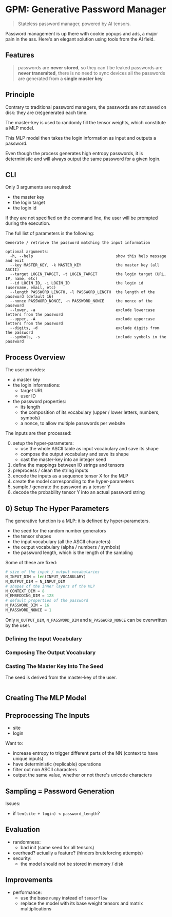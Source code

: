 # GPM: Generative Password Manager

> Stateless password manager, powered by AI tensors.

Password management is up there with cookie popups and ads, a major pain in the ass.
Here's an elegant solution using tools from the AI field.

## Features

> passwords are **never stored**, so they can't be leaked
> passwords are **never transmited**, there is no need to sync devices
> all the passwords are generated from a **single master key**

## Principle

Contrary to traditional password managers, the passwords are not saved on disk:
they are (re)generated each time.

The master-key is used to randomly fill the tensor weights, which constitute a MLP model.

This MLP model then takes the login information as input and outputs a password.

Even though the process generates high entropy passwords, it is deterministic and will always output the same password for a given login.

## CLI

Only 3 arguments are required:

- the master key
- the login target
- the login id

If they are not specified on the command line, the user will be prompted during the execution.

The full list of parameters is the following:

```shell
Generate / retrieve the password matching the input information

optional arguments:
  -h, --help                                    show this help message and exit
  --key MASTER_KEY, -k MASTER_KEY               the master key (all ASCII)
  --target LOGIN_TARGET, -t LOGIN_TARGET        the login target (URL, IP, name, etc)
  --id LOGIN_ID, -i LOGIN_ID                    the login id (username, email, etc)
  --length PASSWORD_LENGTH, -l PASSWORD_LENGTH  the length of the password (default 16)
  --nonce PASSWORD_NONCE, -n PASSWORD_NONCE     the nonce of the password
  --lower, -a                                   exclude lowercase letters from the password
  --upper, -A                                   exclude uppercase letters from the password
  --digits, -d                                  exclude digits from the password
  --symbols, -s                                 include symbols in the password
```

## Process Overview

The user provides:

- a master key
- the login informations:
    - target URL
    - user ID
- the password properties:
    - its length
    - the composition of its vocabulary (upper / lower letters, numbers, symbols)
    - a nonce, to allow multiple passwords per website

The inputs are then processed:

0. setup the hyper-parameters:
    - use the whole ASCII table as input vocabulary and save its shape
    - compose the output vocabulary and save its shape
    - cast the master-key into an integer seed
1. define the mappings between IO strings and tensors
2. preprocess / clean the string inputs
3. encode the inputs as a sequence tensor X for the MLP
4. create the model corresponding to the hyper-parameters
5. sample / generate the password as a tensor Y
6. decode the probability tensor Y into an actual password string

## 0) Setup The Hyper Parameters

The generative function is a MLP: it is defined by hyper-parameters.

- the seed for the random number generators
- the tensor shapes
- the input vocabulary (all the ASCII characters)
- the output vocabulary (alpha / numbers / symbols)
- the password length, which is the length of the sampling

Some of these are fixed:

```python
# size of the input / output vocabularies
N_INPUT_DIM = len(INPUT_VOCABULARY)
N_OUTPUT_DIM = N_INPUT_DIM
# shapes of the inner layers of the MLP 
N_CONTEXT_DIM = 8
N_EMBEDDING_DIM = 128
# default properties of the password
N_PASSWORD_DIM = 16
N_PASSWORD_NONCE = 1
```

Only `N_OUTPUT_DIM`, `N_PASSWORD_DIM` and `N_PASSWORD_NONCE` can be overwritten by the user.

### Defining the Input Vocabulary

### Composing The Output Vocabulary

### Casting The Master Key Into The Seed

The seed is derived from the master-key of the user.

```python
```

## Creating The MLP Model

## Preprocessing The Inputs

- site
- login

Want to:

- increase entropy to trigger different parts of the NN (context to have unique inputs)
- have  deterministic (replicable) operations
- filter out non ASCII characters
- output the same value, whether or not there's unicode characters

## Sampling = Password Generation

Issues:

- if `len(site + login) < password_length`?

## Evaluation

- randomness:
    - bad init (same seed for all tensors)
- overhead? actually a feature? (hinders bruteforcing attempts)
- security:
    - the model should not be stored in memory / disk

## Improvements

- performance:
    - use the base `numpy` instead of `tensorflow`
    - replace the model with its base weight tensors and matrix multiplications
